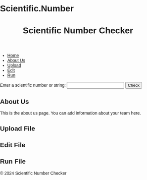 # Scientific.Number
<!DOCTYPE html>
<html lang="en">
<head>
<meta charset="UTF-8">
<meta name="viewport" content="width=device-width, initial-scale=1.0">
<title>Scientific Number Checker</title>
    <style>
        body {
    font-family: Arial, sans-serif;
    margin: 0;
    padding: 0;
  }
  
  header {
    background-color: #333;
    color: white;
    text-align: center;
    padding: 20px 0;
  }
  
  nav ul {
    list-style-type: none;
    padding: 0;
    margin: 0;
    text-align: center;
  }
  
  nav ul li {
    display: inline;
    margin-right: 20px;
  }
  
  nav ul li a {
    text-decoration: none;
    color: #333;
  }
  
  .container {
    margin: 20px auto;
    width: 80%;
    text-align: center;
  }
  
  form {
    margin-bottom: 20px;
  }
  
  input[type="text"] {
    padding: 8px;
    width: 200px;
  }
  
  button {
    padding: 8px 20px;
    background-color: #4CAF50;
    color: white;
    border: none;
    cursor: pointer;
  }
  
  button:hover {
    background-color: #45a049;
  }
  
  #result {
    font-size: 18px;
    font-weight: bold;
  }
  
  footer {
    background-color: #333;
    color: white;
    text-align: center;
    padding: 10px 0;
    position: fixed;
    bottom: 0;
    width: 100%;
  }
    </style>
<link rel="stylesheet" href="styles.css">
</head>
<body>
<header>
    <h1>Scientific Number Checker</h1>
    <script>
        Copy code
document.getElementById('scientificForm').addEventListener('submit', function(event) {
  event.preventDefault();
  var input = document.getElementById('scientificNumber').value;
  var result = document.getElementById('result');

  if (isScientificNumber(input)) {
    result.textContent = "Yes, it is a scientific number.";
  } else {
    result.textContent = "No, it is not a scientific number.";
  }
});

function isScientificNumber(input) {
  var scientificNumberRegex = /^[-+]?[0-9]*\.?[0-9]+([eE][-+]?[0-9]+)?$/;
  return scientificNumberRegex.test(input);
}
    </script>
        
</header>
<nav>
    <ul>
        <li><a href="#home">Home</a></li>
        <li><a href="#about">About Us</a></li>
        <li><a href="#upload">Upload</a></li>
        <li><a href="#edit">Edit</a></li>
        <li><a href="#run">Run</a></li>
    </ul>
</nav>
<div class="container" id="home">
    <form id="scientificForm">
        <label for="scientificNumber">Enter a scientific number or string:</label>
        <input type="text" id="scientificNumber" name="scientificNumber" required>
        <button type="submit">Check</button>
    </form>
    <div id="result"></div>
</div>
<div class="container" id="about">
    <h2>About Us</h2>
    <p>This is the about us page. You can add information about your team here.</p>
</div>
<div class="container" id="upload">
    <h2>Upload File</h2>
    <!-- Form for uploading files -->
</div>
<div class="container" id="edit">
    <h2>Edit File</h2>
    <!-- Form for editing files -->
</div>
<div class="container" id="run">
    <h2>Run File</h2>
    <!-- Button to run the file -->
</div>
<footer>
    <p>&copy; 2024 Scientific Number Checker</p>
</footer>
<script src="script.js"></script>
</body>
</html>

